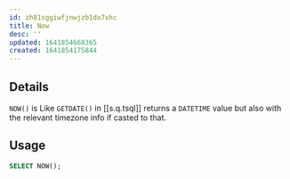 ```yaml
---
id: zh81sggiwfjnwjzb1do7xhc
title: Now
desc: ''
updated: 1641854668365
created: 1641854175844
---
```



## Details

`NOW()` is Like `GETDATE()` in [[s.q.tsql]] returns a `DATETIME` value but also with the
relevant timezone info if casted to that.

## Usage

```sql
SELECT NOW();
```
